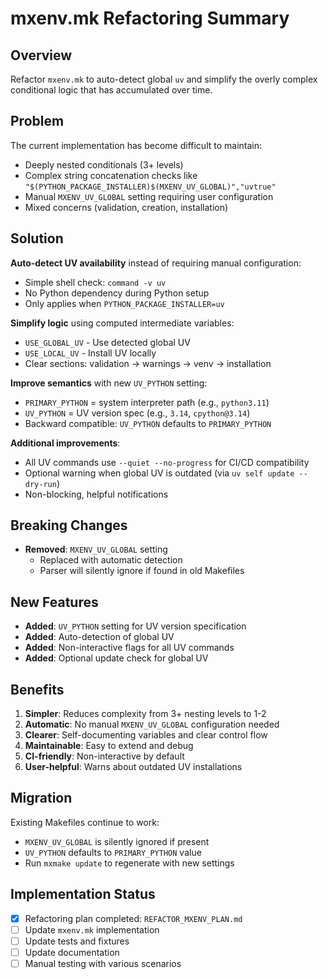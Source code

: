 # mxenv.mk Refactoring Summary

## Overview

Refactor `mxenv.mk` to auto-detect global `uv` and simplify the overly complex conditional logic that has accumulated over time.

## Problem

The current implementation has become difficult to maintain:
- Deeply nested conditionals (3+ levels)
- Complex string concatenation checks like `"$(PYTHON_PACKAGE_INSTALLER)$(MXENV_UV_GLOBAL)","uvtrue"`
- Manual `MXENV_UV_GLOBAL` setting requiring user configuration
- Mixed concerns (validation, creation, installation)

## Solution

**Auto-detect UV availability** instead of requiring manual configuration:
- Simple shell check: `command -v uv`
- No Python dependency during Python setup
- Only applies when `PYTHON_PACKAGE_INSTALLER=uv`

**Simplify logic** using computed intermediate variables:
- `USE_GLOBAL_UV` - Use detected global UV
- `USE_LOCAL_UV` - Install UV locally
- Clear sections: validation → warnings → venv → installation

**Improve semantics** with new `UV_PYTHON` setting:
- `PRIMARY_PYTHON` = system interpreter path (e.g., `python3.11`)
- `UV_PYTHON` = UV version spec (e.g., `3.14`, `cpython@3.14`)
- Backward compatible: `UV_PYTHON` defaults to `PRIMARY_PYTHON`

**Additional improvements**:
- All UV commands use `--quiet --no-progress` for CI/CD compatibility
- Optional warning when global UV is outdated (via `uv self update --dry-run`)
- Non-blocking, helpful notifications

## Breaking Changes

- **Removed**: `MXENV_UV_GLOBAL` setting
  - Replaced with automatic detection
  - Parser will silently ignore if found in old Makefiles

## New Features

- **Added**: `UV_PYTHON` setting for UV version specification
- **Added**: Auto-detection of global UV
- **Added**: Non-interactive flags for all UV commands
- **Added**: Optional update check for global UV

## Benefits

1. **Simpler**: Reduces complexity from 3+ nesting levels to 1-2
2. **Automatic**: No manual `MXENV_UV_GLOBAL` configuration needed
3. **Clearer**: Self-documenting variables and clear control flow
4. **Maintainable**: Easy to extend and debug
5. **CI-friendly**: Non-interactive by default
6. **User-helpful**: Warns about outdated UV installations

## Migration

Existing Makefiles continue to work:
- `MXENV_UV_GLOBAL` is silently ignored if present
- `UV_PYTHON` defaults to `PRIMARY_PYTHON` value
- Run `mxmake update` to regenerate with new settings

## Implementation Status

- [x] Refactoring plan completed: `REFACTOR_MXENV_PLAN.md`
- [ ] Update `mxenv.mk` implementation
- [ ] Update tests and fixtures
- [ ] Update documentation
- [ ] Manual testing with various scenarios

